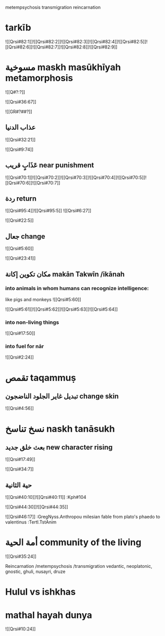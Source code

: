 
metempsychosis transmigration reincarnation

# tarkīb
![[Qrsi#82:1]]![[Qrsi#82:2]]![[Qrsi#82:3]]![[Qrsi#82:4]]![[Qrsi#82:5]]![[Qrsi#82:6]]![[Qrsi#82:7]]![[Qrsi#82:8]]![[Qrsi#82:9]]
# مسوخية maskh masūkhīyah metamorphosis

![[Q#?:?]]

![[Qrsi#36:67]]

![[GR#?##?]]
## عذاب الدنیا

![[Qrsi#32:21]]

![[Qrsi#9:74]]
 
## عَذَابٍ قريب near punishment

![[Qrsi#70:1]]![[Qrsi#70:2]]![[Qrsi#70:3]]![[Qrsi#70:4]]![[Qrsi#70:5]]![[Qrsi#70:6]]![[Qrsi#70:7]]

## ردة return

![[Qrsi#95:4]]![[Qrsi#95:5]]
![[Qrsi#6:27]]

![[Qrsi#22:5]]


## جعال change

![[Qrsi#5:60]]

![[Qrsi#23:41]]

## مكان تكوين إكانة makān Takwīn /ikānah

### into animals in whom humans can recognize intelligence: 
like pigs and monkeys
![[Qrsi#5:60]]

![[Qrsi#5:61]]![[Qrsi#5:62]]![[Qrsi#5:63]]![[Qrsi#5:64]]
### into non-living things 
![[Qrsi#17:50]]

### into fuel for nār
![[Qrsi#2:24]]


# تقمص taqammuṣ


## تبديل غاير الجلود الناضجون  change skin

![[Qrsi#4:56]]

# نسخ تناسخ naskh tanāsukh
## بعث خلق جديد  new character rising

![[Qrsi#17:49]]

![[Qrsi#34:7]]

## حية الثانية

![[Qrsi#40:10]]![[Qrsi#40:11]]
:Kph#104

![[Qrsi#44:30]]![[Qrsi#44:35]]

![[Qrsi#46:17]]
:GregNyss.Anthropou
milesian fable from plato's phaedo to valentinus
:Tertl.TstAnim
# أمة الحية  community of the living


![[Qrsi#35:24]]

Reincarnation /metempsychosis /transmigration vedantic, neoplatonic, gnostic, ghuli, nusayri, druze

# Hulul vs ishkhas
# mathal hayah dunya
![[Qrsi#10:24]]